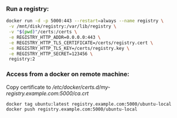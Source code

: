 ###  Run a registry:
``` bash
docker run -d -p 5000:443 --restart=always --name registry \
 -v /mnt/disk/registry:/var/lib/registry \
 -v "$(pwd)"/certs:/certs \
 -e REGISTRY_HTTP_ADDR=0.0.0.0:443 \
 -e REGISTRY_HTTP_TLS_CERTIFICATE=/certs/registry.cert \
 -e REGISTRY_HTTP_TLS_KEY=/certs/registry.key \
 -e REGISTRY_HTTP_SECRET=123456 \
 registry:2
 ```

### Access from a docker on remote machine:
Copy certificate to */etc/docker/certs.d/my-registry.example.com:5000/ca.crt*  
``` bash
docker tag ubuntu:latest registry.example.com:5000/ubuntu-local
docker push registry.example.com:5000/ubuntu-local
```

